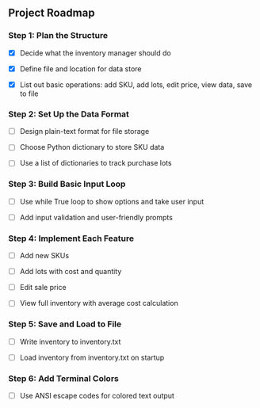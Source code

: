 
## Project Roadmap

### Step 1: Plan the Structure
 - [x] Decide what the inventory manager should do

 - [x] Define file and location for data store

- [x] List out basic operations: add SKU, add lots, edit price, view data, 
 save to file

### Step 2: Set Up the Data Format
- [ ] Design plain-text format for file storage

- [ ] Choose Python dictionary to store SKU data

- [ ] Use a list of dictionaries to track purchase lots

### Step 3: Build Basic Input Loop
- [ ] Use while True loop to show options and take user input

- [ ] Add input validation and user-friendly prompts

### Step 4: Implement Each Feature
- [ ] Add new SKUs

- [ ] Add lots with cost and quantity

 - [ ] Edit sale price

 - [ ] View full inventory with average cost calculation

### Step 5: Save and Load to File
- [ ] Write inventory to inventory.txt

 - [ ] Load inventory from inventory.txt on startup

### Step 6: Add Terminal Colors
 - [ ] Use ANSI escape codes for colored text output
